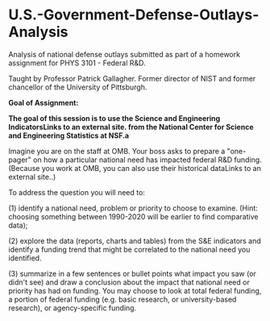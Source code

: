 # U.S.-Government-Defense-Outlays-Analysis
Analysis of national defense outlays submitted as part of a homework assignment for PHYS 3101 - Federal R&amp;D. 

Taught by Professor Patrick Gallagher. Former director of NIST and former chancellor of the University of Pittsburgh. 

__Goal of Assignment:__

**The goal of this session is to use the Science and Engineering IndicatorsLinks to an external site. from the National Center for Science and Engineering Statistics at NSF.a**

Imagine you are on the staff at OMB.  Your boss asks to prepare a "one-pager" on how a particular national need has impacted federal R&D funding.  (Because you work at OMB, you can also use their historical dataLinks to an external site..)

To address the question you will need to:

(1) identify a national need, problem or priority to choose to examine.  (Hint: choosing something between 1990-2020 will be earlier to find comparative data);

(2) explore the data (reports, charts and tables) from the S&E indicators and identify a funding trend that might be correlated to the national need you identified.  

(3) summarize in a few sentences or bullet points what impact you saw (or didn't see) and draw a conclusion about the impact that national need or priority has had on funding.  You may choose to look at total federal funding, a portion of federal funding (e.g. basic research, or university-based research), or agency-specific funding.

